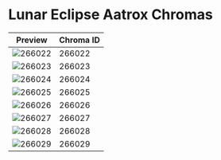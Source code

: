 # Lunar Eclipse Aatrox Chromas

| Preview | Chroma ID |
|---------|-----------|
| ![266022](https://raw.communitydragon.org/latest/plugins/rcp-be-lol-game-data/global/default/v1/champion-chroma-images/266/266022.png) | 266022 |
| ![266023](https://raw.communitydragon.org/latest/plugins/rcp-be-lol-game-data/global/default/v1/champion-chroma-images/266/266023.png) | 266023 |
| ![266024](https://raw.communitydragon.org/latest/plugins/rcp-be-lol-game-data/global/default/v1/champion-chroma-images/266/266024.png) | 266024 |
| ![266025](https://raw.communitydragon.org/latest/plugins/rcp-be-lol-game-data/global/default/v1/champion-chroma-images/266/266025.png) | 266025 |
| ![266026](https://raw.communitydragon.org/latest/plugins/rcp-be-lol-game-data/global/default/v1/champion-chroma-images/266/266026.png) | 266026 |
| ![266027](https://raw.communitydragon.org/latest/plugins/rcp-be-lol-game-data/global/default/v1/champion-chroma-images/266/266027.png) | 266027 |
| ![266028](https://raw.communitydragon.org/latest/plugins/rcp-be-lol-game-data/global/default/v1/champion-chroma-images/266/266028.png) | 266028 |
| ![266029](https://raw.communitydragon.org/latest/plugins/rcp-be-lol-game-data/global/default/v1/champion-chroma-images/266/266029.png) | 266029 |